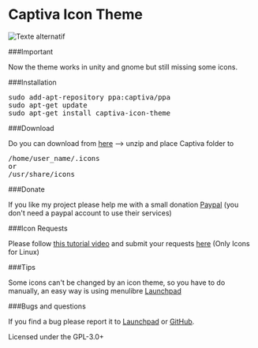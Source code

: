 Captiva Icon Theme
==================
![Texte alternatif](https://raw.githubusercontent.com/captiva-project/captiva-icon-theme/images/images/preview.png "Captiva Preview")

###Important

Now the theme works in unity and gnome but still missing some icons.

###Installation

<pre>
sudo add-apt-repository ppa:captiva/ppa
sudo apt-get update
sudo apt-get install captiva-icon-theme
</pre>

###Download

Do you can download from [here](https://github.com/captiva-project/captiva-icon-theme/archive/master.zip) --> unzip and place Captiva folder to

<pre>
/home/user_name/.icons
or
/usr/share/icons
</pre>

###Donate

If you like my project please help me with a small donation [Paypal](https://www.paypal.com/cgi-bin/webscr?cmd=_s-xclick&hosted_button_id=DZE89Z9SE5QSC) (you don't need a paypal account to use their services)

###Icon Requests

Please follow [this tutorial video](http://youtu.be/qEzqEndVqto?list=UUKqoYJU4D6BrMFLWk_Nhgjg) and submit your requests [here](http://captiva-project.github.io/icon-requests/) (Only Icons for Linux)

###Tips

Some icons can't be changed by an icon theme, so you have to do manually, an easy way is using menulibre [Launchpad](https://launchpad.net/~menulibre-dev/+archive/devel)

###Bugs and questions

If you find a bug please report it to [Launchpad](https://launchpad.net/captiva-icon-theme) or [GitHub](https://github.com/captiva-project/captiva-icon-theme).

Licensed under the GPL-3.0+